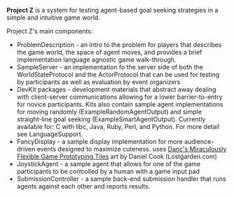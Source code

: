 **Project Z** is a system for testing agent-based goal seeking strategies in a simple and intuitive game world.

Project Z's main components:

  * ProblemDescription - an intro to the problem for players that describes the game world, the space of agent moves, and provides a brief implementation language agnostic game walk-through.
  * SampleServer - an implementation fo the server side of both the WorldStateProtocol and the ActorProtocol that can be used for testing by participants as well as evaluation by event organizers
  * DevKit packages - development materials that abstract away dealing with client-server communications allowing for a lower barrier-to-entry for novice participants.  Kits also contain sample agent implementations for moving randomly (ExampleRandomAgentOutput) and simple straight-line goal seeking (ExampleSmartAgentOutput). Currently available for: C with libc, Java, Ruby, Perl, and Python.  For more detail see LanguageSupport.
  * FancyDisplay - a sample display implementation for more audience-driven events designed to maximize cuteness.  uses [Danc's Miraculously Flexible Game Prototyping Tiles](http://lostgarden.com/2007/05/dancs-miraculously-flexible-game.html) art by Daniel Cook (Lostgarden.com)
  * JoystickAgent - a sample agent that allows for one of the game participants to be controlled by a human with a game input pad
  * SubmissionController - a sample back-end submission handler that runs agents against each other and reports results.
